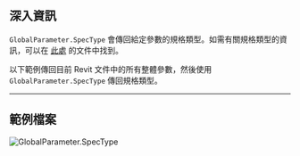 ## 深入資訊
`GlobalParameter.SpecType` 會傳回給定參數的規格類型。如需有關規格類型的資訊，可以在 [此處](https://help.autodesk.com/view/RVT/2025/CHT/?guid=Revit_API_Revit_API_Developers_Guide_Introduction_Application_and_Document_Units_html) 的文件中找到。

以下範例傳回目前 Revit 文件中的所有整體參數，然後使用 `GlobalParameter.SpecType` 傳回規格類型。
___
## 範例檔案

![GlobalParameter.SpecType](./Revit.Elements.GlobalParameter.SpecType_img.jpg)
